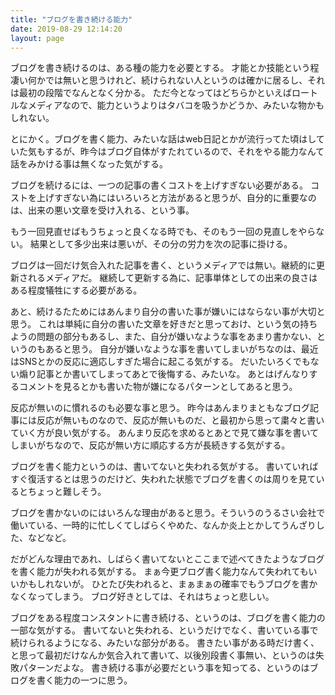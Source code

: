 ```yaml
---
title: "ブログを書き続ける能力"
date: 2019-08-29 12:14:20
layout: page
---
```


ブログを書き続けるのは、ある種の能力を必要とする。
才能とか技能という程凄い何かでは無いと思うけれど、続けられない人というのは確かに居るし、それは最初の段階でなんとなく分かる。
ただ今となってはどちらかといえばロートルなメディアなので、能力というよりはタバコを吸うかどうか、みたいな物かもしれない。

とにかく。ブログを書く能力、みたいな話はweb日記とかが流行ってた頃はしていた気もするが、昨今はブログ自体がすたれているので、それをやる能力なんて話をみかける事は無くなった気がする。

ブログを続けるには、一つの記事の書くコストを上げすぎない必要がある。
コストを上げすぎない為にはいろいろと方法があると思うが、自分的に重要なのは、出来の悪い文章を受け入れる、という事。

もう一回見直せばもうちょっと良くなる時でも、そのもう一回の見直しをやらない。
結果として多少出来は悪いが、その分の労力を次の記事に掛ける。

ブログは一回だけ気合入れた記事を書く、というメディアでは無い。継続的に更新されるメディアだ。
継続して更新する為に、記事単体としての出来の良さはある程度犠牲にする必要がある。

あと、続けるたためにはあんまり自分の書いた事が嫌いにはならない事が大切と思う。
これは単純に自分の書いた文章を好きだと思っておけ、という気の持ちようの問題の部分もあるし、また、自分が嫌いなような事をあまり書かない、というのもあると思う。
自分が嫌いなような事を書いてしまいがちなのは、最近はSNSとかの反応に適応しすぎた場合に起こる気がする。
だいたいろくでもない煽り記事とか書いてしまってあとで後悔する、みたいな。
あとはげんなりするコメントを見るとかも書いた物が嫌になるパターンとしてあると思う。

反応が無いのに慣れるのも必要な事と思う。
昨今はあんまりまともなブログ記事には反応が無いものなので、反応が無いものだ、と最初から思って粛々と書いていく方が良い気がする。
あんまり反応を求めるとあとで見て嫌な事を書いてしまいがちなので、反応が無い方に順応する方が長続きする気がする。

ブログを書く能力というのは、書いてないと失われる気がする。
書いていればすぐ復活するとは思うのだけど、失われた状態でブログを書くのは周りを見ているとちょっと難しそう。

ブログを書かないのにはいろんな理由があると思う。そういうのうるさい会社で働いている、一時的に忙しくてしばらくやめた、なんか炎上とかしてうんざりした、などなど。

だがどんな理由であれ、しばらく書いてないとここまで述べてきたようなブログを書く能力が失われる気がする。
まぁ今更ブログ書く能力なんて失われてもいいかもしれないが。
ひとたび失われると、まぁまぁの確率でもうブログを書かなくなってしまう。
ブログ好きとしては、それはちょっと悲しい。

ブログをある程度コンスタントに書き続ける、というのは、ブログを書く能力の一部な気がする。
書いてないと失われる、というだけでなく、書いている事で続けられるようになる、みたいな部分がある。
書きたい事がある時だけ書く、と思って最初だけなんか気合入れて書いて、以後別段書く事無い、というのは失敗パターンだよな。
書き続ける事が必要だという事を知ってる、というのはブログを書く能力の一つに思う。